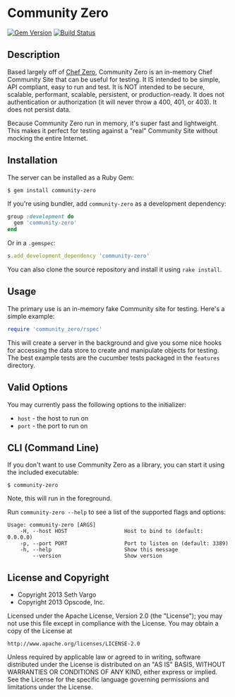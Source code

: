 Community Zero
==============
[![Gem Version](https://badge.fury.io/rb/community-zero.svg)](http://badge.fury.io/rb/community-zero)
[![Build Status](https://travis-ci.org/sethvargo/community-zero.svg?branch=master)](https://travis-ci.org/chef/community-zero)

Description
-----------
Based largely off of [Chef Zero](https://github.com/chef/chef-zero), Community Zero is an in-memory Chef Community Site that can be useful for testing. It IS intended to be simple, API compliant, easy to run and test. It is NOT intended to be secure, scalable, performant, scalable, persistent, or production-ready. It does not authentication or authorization (it will never throw a 400, 401, or 403). It does not persist data.

Because Community Zero run in memory, it's super fast and lightweight. This makes it perfect for testing against a "real" Community Site without mocking the entire Internet.

Installation
------------
The server can be installed as a Ruby Gem:

    $ gem install community-zero

If you're using bundler, add `community-zero` as a development dependency:

```ruby
group :development do
  gem 'community-zero'
end
```

Or in a `.gemspec`:

```ruby
s.add_development_dependency 'community-zero'
```

You can also clone the source repository and install it using `rake install`.

Usage
-----
The primary use is an in-memory fake Community site for testing. Here's a simple example:

```ruby
require 'community_zero/rspec'
```

This will create a server in the background and give you some nice hooks for accessing the data store to create and manipulate objects for testing. The best example tests are the cucumber tests packaged in the `features` directory.

Valid Options
-------------
You may currently pass the following options to the initializer:

- `host` - the host to run on
- `port` - the port to run on

CLI (Command Line)
------------------
If you don't want to use Community Zero as a library, you can start it using the included executable:

    $ community-zero

Note, this will run in the foreground.

Run `community-zero --help` to see a list of the supported flags and options:

```text
Usage: community-zero [ARGS]
    -H, --host HOST                  Host to bind to (default: 0.0.0.0)
    -p, --port PORT                  Port to listen on (default: 3389)
    -h, --help                       Show this message
        --version                    Show version
```

License and Copyright
---------------------
- Copyright 2013 Seth Vargo
- Copyright 2013 Opscode, Inc.

Licensed under the Apache License, Version 2.0 (the "License");
you may not use this file except in compliance with the License.
You may obtain a copy of the License at

    http://www.apache.org/licenses/LICENSE-2.0

Unless required by applicable law or agreed to in writing, software
distributed under the License is distributed on an "AS IS" BASIS,
WITHOUT WARRANTIES OR CONDITIONS OF ANY KIND, either express or implied.
See the License for the specific language governing permissions and
limitations under the License.
